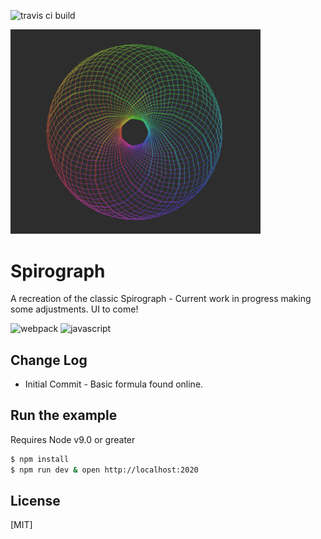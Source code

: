 ![travis ci build](https://travis-ci.org/pjkarlik/Spirograph.svg?branch=master&style=flat-square)


<img src="splash.png" alt="drawing" width="400px"/>

# Spirograph
  A recreation of the classic Spirograph - Current work in progress making some adjustments. UI to come!

![webpack](https://img.shields.io/badge/webpack-4.10.2-51b1c5.svg?style=flat-square) ![javascript](https://img.shields.io/badge/es6-bable-yellow.svg?style=flat-square)


## Change Log
  * Initial Commit - Basic formula found online.

## Run the example
  Requires Node v9.0 or greater

```bash
$ npm install
$ npm run dev & open http://localhost:2020
```

## License

[MIT]
